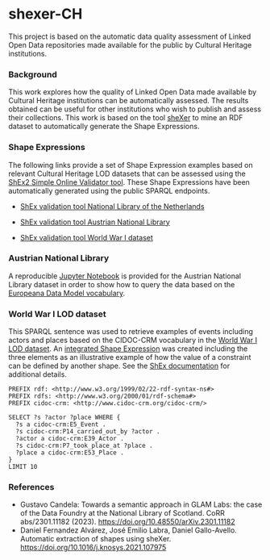 # shexer-CH
This project is based on the automatic data quality assessment of Linked Open Data repositories made available for the public by Cultural Heritage institutions.

### Background
This work explores how the quality of Linked Open Data made available by Cultural Heritage institutions can be automatically assessed. The results obtained can be useful for other institutions who wish to publish and assess their collections. This work is based on the tool [sheXer](https://github.com/DaniFdezAlvarez/shexer) to mine an RDF dataset to automatically generate the Shape Expressions.

### Shape Expressions 
The following links provide a set of Shape Expression examples based on relevant Cultural Heritage LOD datasets that can be assessed using the [ShEx2 Simple Online Validator tool](http://shex.io/webapps/shex.js/doc/shex-simple.html). These Shape Expressions have been automatically generated using the public SPARQL endpoints.

- [ShEx validation tool National Library of the Netherlands](https://rawgit.com/shexSpec/shex.js/wikidata/packages/shex-webapp/doc/shex-simple.html?manifestURL=https://raw.githubusercontent.com/hibernator11/shexer-CH/main/nl.manifest.json)

- [ShEx validation tool Austrian National Library](https://rawgit.com/shexSpec/shex.js/wikidata/packages/shex-webapp/doc/shex-simple.html?manifestURL=https://raw.githubusercontent.com/hibernator11/shexer-CH/main/onb.manifest.json)

- [ShEx validation tool World War I dataset](https://rawgit.com/shexSpec/shex.js/wikidata/packages/shex-webapp/doc/shex-simple.html?manifestURL=https://raw.githubusercontent.com/hibernator11/shexer-CH/main/ww1lod.manifest.json)


### Austrian National Library

A reproducible [Jupyter Notebook](https://nbviewer.org/github/hibernator11/shexer-CH/blob/main/onb/onb-sparql.ipynb) is provided for the Austrian National Library dataset in order to show how to query the data based on the [Europeana Data Model vocabulary](https://pro.europeana.eu/page/edm-documentation).

### World War I LOD dataset 

This SPARQL sentence was used to retrieve examples of events including actors and places based on the CIDOC-CRM vocabulary in the [World War I LOD dataset](https://www.ldf.fi/dataset/ww1lod/). An [integrated Shape Expression](https://raw.githubusercontent.com/hibernator11/shexer-CH/main/ww1lod/shaper_nl_class_integration.shex) was created including the three elements as an illustrative example of how the value of a constraint can be defined by another shape. See the [ShEx documentation](https://shex.io/shex-primer/index.html#simple-expressions) for additional details.

```
PREFIX rdf: <http://www.w3.org/1999/02/22-rdf-syntax-ns#>
PREFIX rdfs: <http://www.w3.org/2000/01/rdf-schema#>
PREFIX cidoc-crm: <http://www.cidoc-crm.org/cidoc-crm/>

SELECT ?s ?actor ?place WHERE {
  ?s a cidoc-crm:E5_Event .
  ?s cidoc-crm:P14_carried_out_by ?actor .
  ?actor a cidoc-crm:E39_Actor .
  ?s cidoc-crm:P7_took_place_at ?place .
  ?place a cidoc-crm:E53_Place .
} 
LIMIT 10
```

### References
- Gustavo Candela: Towards a semantic approach in GLAM Labs: the case of the Data Foundry at the National Library of Scotland. CoRR abs/2301.11182 (2023). https://doi.org/10.48550/arXiv.2301.11182
- Daniel Fernandez Alvárez, José Emilio Labra, Daniel Gallo-Avello. Automatic extraction of shapes using sheXer. https://doi.org/10.1016/j.knosys.2021.107975

